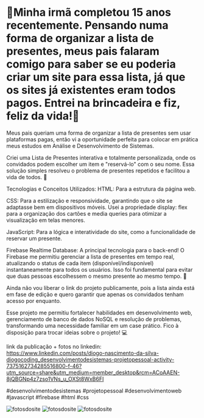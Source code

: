 

# 🎉Minha irmã completou 15 anos recentemente. Pensando numa forma de organizar a lista de presentes, meus pais falaram comigo para saber se eu poderia criar um site para essa lista, já que os sites já existentes eram todos pagos. Entrei na brincadeira e fiz, feliz da vida!🎉

Meus pais queriam uma forma de organizar a lista de presentes sem usar plataformas pagas, então vi a oportunidade perfeita para colocar em prática meus estudos em Análise e Desenvolvimento de Sistemas.

Criei uma Lista de Presentes interativa e totalmente personalizada, onde os convidados podem escolher um item e "reservá-lo" com o seu nome. Essa solução simples resolveu o problema de presentes repetidos e facilitou a vida de todos. 🎁

Tecnologias e Conceitos Utilizados:
HTML: Para a estrutura da página web.

CSS: Para a estilização e responsividade, garantindo que o site se adaptasse bem em dispositivos móveis. Usei a propriedade display: flex para a organização dos cartões e media queries para otimizar a visualização em telas menores.

JavaScript: Para a lógica e interatividade do site, como a funcionalidade de reservar um presente.

Firebase Realtime Database: A principal tecnologia para o back-end! O Firebase me permitiu gerenciar a lista de presentes em tempo real, atualizando o status de cada item (disponível/indisponível) instantaneamente para todos os usuários. Isso foi fundamental para evitar que duas pessoas escolhessem o mesmo presente ao mesmo tempo. 🚀

Ainda não vou liberar o link do projeto publicamente, pois a lista ainda está em fase de edição e quero garantir que apenas os convidados tenham acesso por enquanto.

Esse projeto me permitiu fortalecer habilidades em desenvolvimento web, gerenciamento de banco de dados NoSQL e resolução de problemas, transformando uma necessidade familiar em um case prático. Fico à disposição para trocar ideias sobre o projeto! 💻

link da publicação + fotos no linkedin: https://www.linkedin.com/posts/diogo-nascimento-da-silva-diogocoding_desenvolvimentodesistemas-projetopessoal-activity-7375162734285516800-f-46?utm_source=share&utm_medium=member_desktop&rcm=ACoAAEN-8jQBGNp4z7zso1VNs_u_OXSt8WxB6FI

#desenvolvimentodesistemas #projetopessoal #desenvolvimentoweb #javascript #firebase #html #css

![fotosdosite](https://i.postimg.cc/tJhxjPsG/sa.png)
![fotosdosite](https://i.postimg.cc/VsMMnyDZ/Capturaro.png)
![fotosdosite](https://i.postimg.cc/T18DFQYc/Capturar.png)
